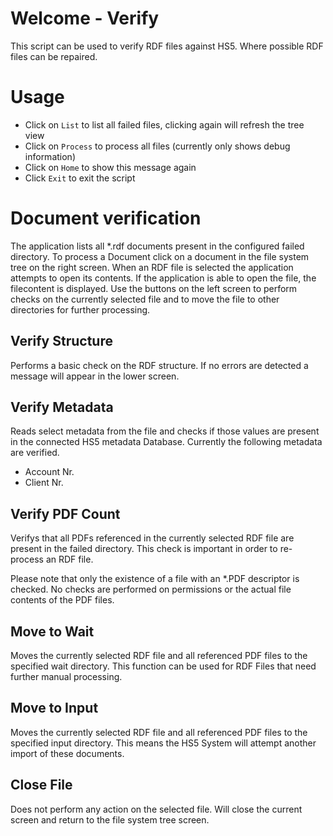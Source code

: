 # Welcome - Verify 
This script can be used to verify RDF files against HS5. Where possible RDF files can be repaired.

# Usage
- Click on `List` to list all failed files, clicking again will refresh the tree view
- Click on `Process` to process all files (currently only shows debug information)
- Click on `Home` to show this message again
- Click `Exit` to exit the script

# Document verification
The application lists all *.rdf documents present in the configured failed directory. To process a Document click on a document in the file system tree on the right screen. When an RDF file is selected the application attempts to open its contents. If the application is able to open the file, the filecontent is displayed. Use the buttons on the left screen to perform checks on the currently selected file and to move the file to other directories for further processing.
 ## Verify Structure
Performs a basic check on the RDF structure. If no errors are detected a message will appear in the lower screen.

## Verify Metadata
Reads select metadata from the file and checks if those values are present in the connected HS5 metadata Database. Currently the following metadata are verified.
- Account Nr.
- Client Nr.

## Verify PDF Count
Verifys that all PDFs referenced in the currently selected RDF file are present in the failed directory. This check is important in order to re-process an RDF file.

Please note that only the existence of a file with an *.PDF descriptor is checked. No checks are performed on permissions or the actual file contents of the PDF files.

## Move to Wait
Moves the currently selected RDF file and all referenced PDF files to the specified wait directory. This function can be used for RDF Files that need further manual processing.

## Move to Input
Moves the currently selected RDF file and all referenced PDF files to the specified input directory. This means the HS5 System will attempt another import of these documents.

## Close File
Does not perform any action on the selected file. Will close the current screen and return to the file system tree screen.